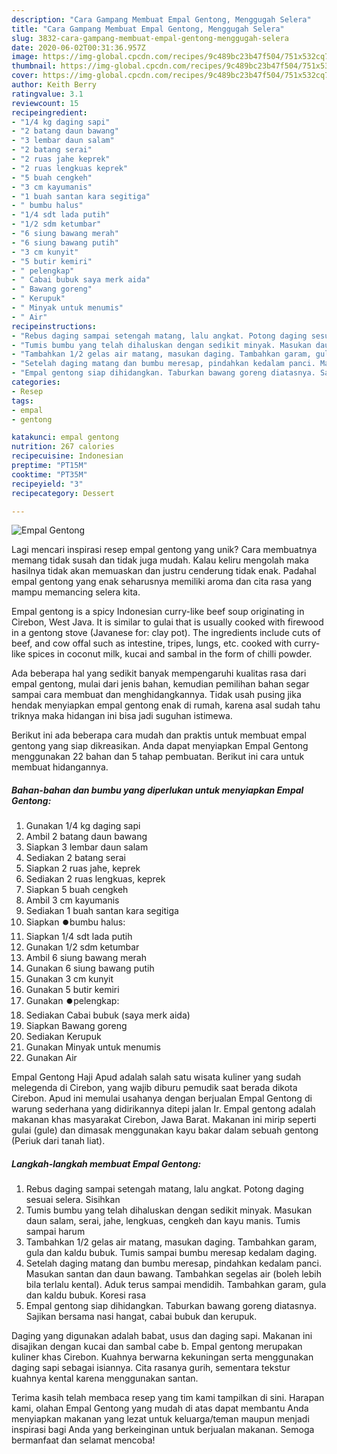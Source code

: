 ```yaml
---
description: "Cara Gampang Membuat Empal Gentong, Menggugah Selera"
title: "Cara Gampang Membuat Empal Gentong, Menggugah Selera"
slug: 3832-cara-gampang-membuat-empal-gentong-menggugah-selera
date: 2020-06-02T00:31:36.957Z
image: https://img-global.cpcdn.com/recipes/9c489bc23b47f504/751x532cq70/empal-gentong-foto-resep-utama.jpg
thumbnail: https://img-global.cpcdn.com/recipes/9c489bc23b47f504/751x532cq70/empal-gentong-foto-resep-utama.jpg
cover: https://img-global.cpcdn.com/recipes/9c489bc23b47f504/751x532cq70/empal-gentong-foto-resep-utama.jpg
author: Keith Berry
ratingvalue: 3.1
reviewcount: 15
recipeingredient:
- "1/4 kg daging sapi"
- "2 batang daun bawang"
- "3 lembar daun salam"
- "2 batang serai"
- "2 ruas jahe keprek"
- "2 ruas lengkuas keprek"
- "5 buah cengkeh"
- "3 cm kayumanis"
- "1 buah santan kara segitiga"
- " bumbu halus"
- "1/4 sdt lada putih"
- "1/2 sdm ketumbar"
- "6 siung bawang merah"
- "6 siung bawang putih"
- "3 cm kunyit"
- "5 butir kemiri"
- " pelengkap"
- " Cabai bubuk saya merk aida"
- " Bawang goreng"
- " Kerupuk"
- " Minyak untuk menumis"
- " Air"
recipeinstructions:
- "Rebus daging sampai setengah matang, lalu angkat. Potong daging sesuai selera. Sisihkan"
- "Tumis bumbu yang telah dihaluskan dengan sedikit minyak. Masukan daun salam, serai, jahe, lengkuas, cengkeh dan kayu manis. Tumis sampai harum"
- "Tambahkan 1/2 gelas air matang, masukan daging. Tambahkan garam, gula dan kaldu bubuk. Tumis sampai bumbu meresap kedalam daging."
- "Setelah daging matang dan bumbu meresap, pindahkan kedalam panci. Masukan santan dan daun bawang. Tambahkan segelas air (boleh lebih bila terlalu kental). Aduk terus sampai mendidih. Tambahkan garam, gula dan kaldu bubuk. Koresi rasa"
- "Empal gentong siap dihidangkan. Taburkan bawang goreng diatasnya. Sajikan bersama nasi hangat, cabai bubuk dan kerupuk."
categories:
- Resep
tags:
- empal
- gentong

katakunci: empal gentong 
nutrition: 267 calories
recipecuisine: Indonesian
preptime: "PT15M"
cooktime: "PT35M"
recipeyield: "3"
recipecategory: Dessert

---
```



![Empal Gentong](https://img-global.cpcdn.com/recipes/9c489bc23b47f504/751x532cq70/empal-gentong-foto-resep-utama.jpg)

Lagi mencari inspirasi resep empal gentong yang unik? Cara membuatnya memang tidak susah dan tidak juga mudah. Kalau keliru mengolah maka hasilnya tidak akan memuaskan dan justru cenderung tidak enak. Padahal empal gentong yang enak seharusnya memiliki aroma dan cita rasa yang mampu memancing selera kita.

Empal gentong is a spicy Indonesian curry-like beef soup originating in Cirebon, West Java. It is similar to gulai that is usually cooked with firewood in a gentong stove (Javanese for: clay pot). The ingredients include cuts of beef, and cow offal such as intestine, tripes, lungs, etc. cooked with curry-like spices in coconut milk, kucai and sambal in the form of chilli powder.

Ada beberapa hal yang sedikit banyak mempengaruhi kualitas rasa dari empal gentong, mulai dari jenis bahan, kemudian pemilihan bahan segar sampai cara membuat dan menghidangkannya. Tidak usah pusing jika hendak menyiapkan empal gentong enak di rumah, karena asal sudah tahu triknya maka hidangan ini bisa jadi suguhan istimewa.


Berikut ini ada beberapa cara mudah dan praktis untuk membuat empal gentong yang siap dikreasikan. Anda dapat menyiapkan Empal Gentong menggunakan 22 bahan dan 5 tahap pembuatan. Berikut ini cara untuk membuat hidangannya.

<!--inarticleads1-->

##### Bahan-bahan dan bumbu yang diperlukan untuk menyiapkan Empal Gentong:

1. Gunakan 1/4 kg daging sapi
1. Ambil 2 batang daun bawang
1. Siapkan 3 lembar daun salam
1. Sediakan 2 batang serai
1. Siapkan 2 ruas jahe, keprek
1. Sediakan 2 ruas lengkuas, keprek
1. Siapkan 5 buah cengkeh
1. Ambil 3 cm kayumanis
1. Sediakan 1 buah santan kara segitiga
1. Siapkan  ⏺️bumbu halus:
1. Siapkan 1/4 sdt lada putih
1. Gunakan 1/2 sdm ketumbar
1. Ambil 6 siung bawang merah
1. Gunakan 6 siung bawang putih
1. Gunakan 3 cm kunyit
1. Gunakan 5 butir kemiri
1. Gunakan  ⏺️pelengkap:
1. Sediakan  Cabai bubuk (saya merk aida)
1. Siapkan  Bawang goreng
1. Sediakan  Kerupuk
1. Gunakan  Minyak untuk menumis
1. Gunakan  Air


Empal Gentong Haji Apud adalah salah satu wisata kuliner yang sudah melegenda di Cirebon, yang wajib diburu pemudik saat berada dikota Cirebon. Apud ini memulai usahanya dengan berjualan Empal Gentong di warung sederhana yang didirikannya ditepi jalan Ir. Empal gentong adalah makanan khas masyarakat Cirebon, Jawa Barat. Makanan ini mirip seperti gulai (gule) dan dimasak menggunakan kayu bakar dalam sebuah gentong (Periuk dari tanah liat). 

<!--inarticleads2-->

##### Langkah-langkah membuat Empal Gentong:

1. Rebus daging sampai setengah matang, lalu angkat. Potong daging sesuai selera. Sisihkan
1. Tumis bumbu yang telah dihaluskan dengan sedikit minyak. Masukan daun salam, serai, jahe, lengkuas, cengkeh dan kayu manis. Tumis sampai harum
1. Tambahkan 1/2 gelas air matang, masukan daging. Tambahkan garam, gula dan kaldu bubuk. Tumis sampai bumbu meresap kedalam daging.
1. Setelah daging matang dan bumbu meresap, pindahkan kedalam panci. Masukan santan dan daun bawang. Tambahkan segelas air (boleh lebih bila terlalu kental). Aduk terus sampai mendidih. Tambahkan garam, gula dan kaldu bubuk. Koresi rasa
1. Empal gentong siap dihidangkan. Taburkan bawang goreng diatasnya. Sajikan bersama nasi hangat, cabai bubuk dan kerupuk.


Daging yang digunakan adalah babat, usus dan daging sapi. Makanan ini disajikan dengan kucai dan sambal cabe b. Empal gentong merupakan kuliner khas Cirebon. Kuahnya berwarna kekuningan serta menggunakan daging sapi sebagai isiannya. Cita rasanya gurih, sementara tekstur kuahnya kental karena menggunakan santan. 

Terima kasih telah membaca resep yang tim kami tampilkan di sini. Harapan kami, olahan Empal Gentong yang mudah di atas dapat membantu Anda menyiapkan makanan yang lezat untuk keluarga/teman maupun menjadi inspirasi bagi Anda yang berkeinginan untuk berjualan makanan. Semoga bermanfaat dan selamat mencoba!
